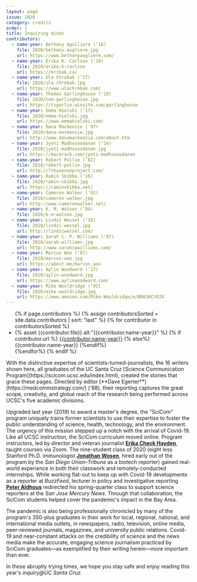 ```yaml
---
layout: page
issue: 2020
category: credits
order: 1
title: Inquiring minds
contributors:
  - name-year: Bethany Aguiliere (’16)
    file: 2020/bethany-augliere.jpg
    url: https://www.bethanyaugliere.com/
  - name-year: Erika K. Carlson ('19)
    file: 2020/erika-k-carlson
    url: https://erikak.ca/
  - name-year: Ula Chrobak (’17)
    file: 2020/ula-chrobak.jpg
    url: https://www.ulachrobak.com/
  - name-year: Thomas Garlinghouse ('19)
    file: 2020/tom-garlinghouse.jpg
    url: https://tsgarlin.wixsite.com/garlinghouse
  - name-year: Emma Hiolski (’17)
    file: 2020/emma-hiolski.jpg
    url: https://www.emmahiolski.com/
  - name-year: Dana Mackenzie ('97)
    file: 2020/dana-mackenzie.jpg
    url: http://www.danamackenzie.com/about.htm
  - name-year: Jyoti Madhusoodanan (’14)
    file: 2020/jyoti-madhusoodanan.jpg
    url: https://muckrack.com/jyoti-madhusoodanan
  - name-year: Robert Pollie (’82)
    file: 2018/robert-pollie.jpg
    url: http://7thavenueproject.com/
  - name-year: Ramin Skibba (‘16)
    file: 2020/ramin-skibba.jpg
    url: https://raminskibba.net/
  - name-year: Cameron Walker (’02)
    file: 2018/cameron-walker.jpg
    url: http://www.cameronwalker.net/
  - name-year: K. M. Watson (‘84)
    file: 2020/k-m-watson.jpg
  - name-year: Lindzi Wessel (‘16)
    file: 2020/lindzi-wessel.jpg
    url: http://lindziwessel.com/
  - name-year: Sarah C. P. Williams ('07)
    file: 2018/sarah-williams.jpg
    url: http://www.sarahcpwilliams.com/
  - name-year: Marcus Woo (’07)
    file: 2018/marcus-woo.jpg
    url: https://about.me/marcus_woo
  - name-year: Aylin Woodward (‘17)
    file: 2020/aylin-woodward.jpg
    url: https://www.aylinwoodward.com/
  - name-year: Mike Wooldridge (’92)
    file: 2020/mike-wooldridge.jpg
    url: https://www.amazon.com/Mike-Wooldridge/e/B001HCYOJ8
---
```

<ul class="contributors-container">
{% if page.contributors %}
{% assign contributorsSorted = site.data.contributors | sort: "last" %}
  {% for contributor in contributorsSorted %}
  
  <li>{% asset {{contributor.file}} alt:"{{contributor.name-year}}" %}
  <span>
  {% if contributor.url %}
<a href="{{contributor.url}}">{{contributor.name-year}}</a>
{% else%}
{{contributor.name-year}}
  {%endif%}
  </span>
  </li>
{%endfor%}
{% endif %}
</ul>
With the distinctive expertise of scientists-turned-journalists, the 16
writers shown here, all graduates of the UC Santa Cruz [Science
Communication Program](https://scicom.ucsc.edu/index.html), created the
stories that grace these pages. Directed by editor [**Dave
Egerter**](https://medcommstrategy.com/) ('88), their reporting captures
the great scope, creativity, and global reach of the research being
performed across UCSC's five academic divisions.

Upgraded last year (2019) to award a master's degree, the "SciCom"
program uniquely trains former scientists to use their expertise to
foster the public understanding of science, health, technology, and the
environment. The urgency of this mission stepped up a notch with the
arrival of Covid-19. Like all UCSC instruction, the SciCom curriculum
moved online. Program instructors, led by director and veteran
journalist [**Erika Check
Hayden**](https://scicom.ucsc.edu/faculty/index.html), taught courses
via Zoom. The nine-student class of 2020 (eight less Stanford Ph.D.
immunologist [**Jonathan Wosen**](https://muckrack.com/jonathan-wosen),
hired early out of the program by the *San Diego Union-Tribune* as a
biotech reporter) gained real-world experience in both their classwork
and remotely-conducted internships. While working flat-out to keep up
with Covid-19 developments as a reporter at *BuzzFeed*, lecturer in
policy and investigative reporting [**Peter
Aldhous**](https://scicom.ucsc.edu/faculty/index.html) redirected his
spring-quarter class to support science reporters at the *San Jose
Mercury News*. Through that collaboration, the SciCom students helped
cover the pandemic's impact in the Bay Area.

The pandemic is also being professionally chronicled by many of the
program's 350-plus graduates in their work for local, regional,
national, and international media outlets, in newspapers, radio,
television, online media, peer-reviewed journals, magazines, and
university public relations. Covid-19 and near-constant attacks on the
credibility of science and the news media make the accurate, engaging
science journalism practiced by SciCom graduates&mdash;as exemplified by
their writing herein&mdash;more important than ever.

In these abruptly trying times, we hope you stay safe and enjoy reading
this year's *inquiry\@UC Santa Cruz.*
